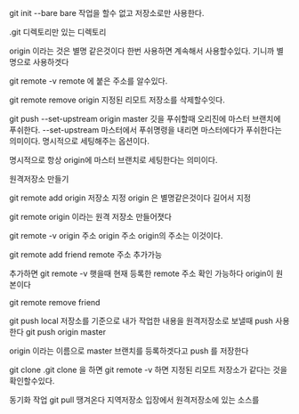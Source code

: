 git init --bare bare 작업을 할수 없고 저장소로만 사용한다.

.git 디렉토리만 있는 디렉토리


origin 이라는 것은 별명 같은것이다 한번 사용하면 계속해서 사용할수있다. 기니까 별명으로 사용하겟다


git remote -v  remote 에 붙은 주소를 알수있다.

git remote remove origin  지정된 리모트 저장소를 삭제할수잇다.

git push --set-upstream origin master 깃을 푸쉬할때 오리진에 마스터 브랜치에 푸쉬한다.
--set-upstream 마스터에서 푸쉬명령을 내리면 마스터에다가 푸쉬한다는 의미이다.
명시적으로 세팅해주는 옵션이다.



명시적으로 항상 origin에 마스터 브랜치로 세팅한다는 의미이다.


원격저장소 만들기

git remote add origin 저장소 지정 origin 은 별명같은것이다 길어서 지정

git remote      origin 이라는 원격 저장소 만들어졋다

git remote -v 
origin 주소
origin 주소         origin의 주소는 이것이다.

git remote add friend   remote 주소 추가가능

추가하면 git remote -v 햇을때 현재 등록한 remote 주소 확인 가능하다
origin이 원본이다

git remote remove friend

git push 
local 저장소를 기준으로 내가 작업한 내용을 원격저장소로 보낼때 push 사용한다
git push origin master

origin 이라는 이름으로 master 브랜치를 등록하겟다고 push 를 저장한다

git clone .git
clone 을 하면 git remote -v 하면 지정된 리모트 저장소가 같다는 것을 확인할수있다.

동기화 작업
git pull 땡겨온다 지역저장소 입장에서 원격저장소에 있는 소스를

